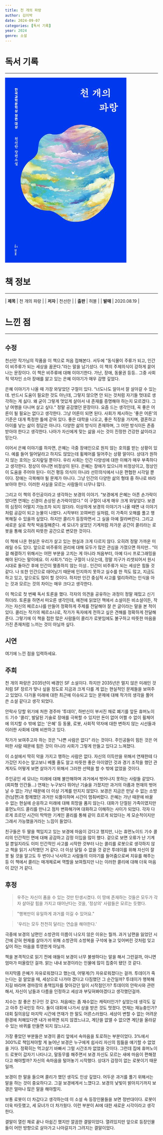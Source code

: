 ```yaml
---
title: 천 개의 파랑
author: 김이박
date: 2024-09-07
categories: [독서 기록]
year: 2024
genre: 소설
---
```


# **독서 기록**
---
![책 이미지](../assets/img/cover/book-001.jpg)

# **책 정보**
---

| **제목** | 천 개의 파랑    |
| **저자** | 천선란         |
| **출판** | 허블          |
| **발매** | 2020.08.19   |

# **느낀 점**
---
## **수정**
천선란 작가님의 작품을 이 책으로 처음 접해본다. 서두에 “동식물이 주류가 되고, 인간이 비주류가 되는 세상을 꿈꾼다.”라는 말을 남기셨다. 이 책의 주제의식이 강하게 묻어나는 문장이다. 이 책은 비주류에 대해 이야기한다. 가난, 장애, 동물권 등등.. 그중 사회적 약자인 소아 장애를 앓고 있는 은혜 이야기가 매우 감명 깊었다.

은혜 이야기가 나올 때 가장 와닿았던 구절이 있다. “너도나도 알아서 잘 살아갈 수 있는데. 반드시 도움이 필요한 것도 아닌데, 그렇지 않으면 안 되는 것처럼 자기들 멋대로 생각하는 게 싫다. 왜 굳이 그렇게 멋있게 살아서 내 존재를 증명해야 하는지 모르겠다. 그냥 여행을 다니며 살고 싶다.“ 정말 공감했던 문장이다. 요즘 드는 생각인데, 꼭 좋은 어른이 될 필요는 없다고 생각한다. 그냥 어른이 되면 된다. 사회가 제시하는 '좋은 어른'의 기준은 대개 특정한 틀에 갇혀 있다. 좋은 대학을 나오고, 좋은 직장을 가지며, 결혼하고 아이를 낳는 삶이 정답은 아니다. 다양한 삶의 방식이 존재하며, 그 어떤 방식이든 존중받아야 한다고 생각한다. 나아가 자신에게 맞는 삶을 사는 것이 진정한 건강한 삶이라고 믿는다.

이어서 은혜 이야기를 하자면, 은혜는 극중 장애인으로 원치 않는 호의를 받는 상황이 있다. 예를 들어 밀어달라고 하지도 않았는데 휠체어를 밀어주는 상황 말이다. 상대가 원하지 않는 호의는 오지랖일 뿐이다. 우리 사회는 인간 다양성에 대한 이해가 매우 부족하다고 생각한다. 정상이 아니면 비정상이 된다. 은혜는 장애가 있으니까 비정상이고, 정상인이 도움을 주어야 된다- 이건 평등 의식이 아니라 선민의식에서 나온 편협한 시각일 뿐이다. 장애는 극복해야 될 문제가 아니다. 그냥 인간의 다양한 삶의 형태 중 하나로 바라보아야 한다. 이러한 사실을 모르는 사람들이 너무나 많다.

그리고 이 책의 주인공이라고 생각하는 보경의 이야기. “보경에게 은혜는 아픈 손가락이었다면 연재는 신경이 손상된 손가락이었다.” 이 구절이 내게 매우 크게 와닿았다. 보경의 심정이 어떨지 가늠조차 되지 않더라. 이상하게 보경의 이야기가 나올 때면 내 이야기처럼 공감이 되고 눈물이 나왔다. 시작부터 꼬여버린 실처럼, 이 가족이 오해를 풀고 행복해질 수 있을까 싶었다. 하지만 콜리가 등장하면서 그 실을 아예 잘라버린다. 그리고 새로운 실로 착착 박음질해준다. 세 모녀가 살았던 기계처럼 차가운 공간이 콜리라는 로봇을 통해 오히려 따뜻한 공간으로 변모한 것이다.

이 책에 나온 현실은 우리가 살고 있는 현실과 크게 다르지 않다. 오히려 정말 가까운 미래일 수도 있다. 앞으로 비주류의 권리에 대해 모두가 많은 관심을 가졌으면 하지만.. “이걸 해결하기 위해서는 어떤 부분을 고치는 게 아니라 처음부터, 아예 다시 프로그래밍을 해야 된다는 말이에요. 이 사회가.”라는 구절이 나오는데, 정말 지구가 리셋되어서 원시시대로 돌아간 후에 인간이 멸종하지 않는 이상.. 인간이 비주류가 되는 세상은 힘들 것 같다. 나 또한 인간으로 태어났기 때문에 인지하지 못하고 실수를 한 적도 많고, 지금도 하고 있고, 앞으로도 많이 할 것이다. 하지만 인간 중심적 사고를 멀리하려는 인식을 아는 것과 모르는 것의 차이는 매우 크다고 생각한다.

이 책으로 첫 번째 독서 토론을 했다. 각자의 의견을 공유하는 과정이 정말 재밌고 신기하더라. 토론을 하면서 떠오른 생각인데, 예전에 읽었던 책에서 소설이든 비소설이든, 작가는 자신의 페르소나를 만들어 정확하게 주제를 전달해야 잘 쓴 글이라는 말을 본 적이 있다. 콜리는 작가의 페르소나로, 작가가 독자에게 전하고 싶은 견해를 정확하게 전달해 준다. 그렇기에 이 책을 접한 많은 사람들이 콜리가 로봇임에도 불구하고 따뜻한 마음을 가진 존재처럼 느끼는 것이 아닐까 싶다.

## **시연**  
여기에 느낀 점을 입력하세요.

## **주희**  
천 개의 파랑은 2035년이 배경인 SF 소설이다. 하지만 2035년은 멀지 않은 미래인 것처럼 SF 장르가 맞나 싶을 정도로 지금과 크게 다를 게 없는 현실적인 문제들을 보여주고 있었다.
다가올 미래에 대한 최근에 이슈되고 있는 문제에 대해 작가의 생각을 풀어 쓴 소설 같다고 생각 되었다.

​안락사 당할 위기에 처한 경주마 '투데이', 하반신이 부서진 채로 폐기를 앞둔 휴머노이드 기수 '콜리', 발달된 기술로 장애를 극복할 수 있지만 돈이 없어 어쩔 수 없이 휠체어에 의지할 수 밖에 없는 '은혜' 등 동물, 로봇, 사회적 약자에 대한 변하지 않는 시선들과 이러한 사회에 대해 비판하고 있다.

작가가 보여주고자 하는 것은 "나쁜 사람은 없다" 라는 것이다.
주인공들이 힘든 것은 어떠한 사람 때문에 힘든 것이 아니라 사회가 그렇게 만들고 있다고 느껴졌다.

이 소설에서 딱히 악을 가지고 행하는 사람은 없다.
자신의 이득만을 위해서 연재한테 다가갔던 지수는 알고보니 베풀 줄도 알고 따뜻한 좋은 아이였던 것과 경기 조작을 했던 관계자도 어떻게 보면 살아가기 위해서 그러한 선택을 할 수 밖에 없었을 것이다.

주인공인 세 모녀는 미래에 대해 불안해하며 과거에서 벗어나지 못하는 사람들 같았다. (회피형 인간들...)
연재는 누구보다 뛰어난 기술을 가졌지만 과거의 아픔과 현재의 벗어날 수 없는 가난 때문에 더 이상 기계를 만지지 않았다.
보경은 지금은 만날 수 없는 소방관(남편)과 함께했던 과거만 되풀이하며 시간이 멈춰버렸다.
은혜는 가난 때문에 바꿀 수 없는 현실에 순응하고 미래에 대해 희망을 품지 않는다.
대화가 단절된 가족이였지만 휴먼노이드 콜리를 만나고 점차 변화해가며 대화하고 이해하는 사이가 되었다.
각자 다르게 흐르던 시간이 딱딱한 기계인 콜리를 통해 같이 흐르게 되었다는 게 모순적이지만 그래서 가능했을거라는 느낌이 들었다.

친구들은 두 딸을 책임지고 있는 보경에 마음이 갔다고 했지만, 나는 휴먼노이드 기수 콜리의 인간적인 면에 대해 공감하고 감정 이입을 많이 했다.
겉으로 보면 오류가 난 기계일 뿐일지라도 이미 인간적인 사고를 시작한 것부터 나는 콜리를 로봇으로 생각하지 않고 책을 읽기 시작했던 거 같다.
더 이상 달릴 수 없을 것 같은 투데이를 위해 자신이 잘못 될 것을 알고도 두 번이나 낙사하고 사람들의 이야기를 들어줌으로써 치유를 해주는 등 이 책에서 콜리는 매개체로써 역할을 보여줬지만 나는 이러한 콜리에 대해 더욱 마음이 갔던 거 같다.

## **후정**  

> 우주는 자신이 품을 수 있는 것만 탄생시켰다. 이 땅에 존재하는 것들은 모두가 각자 살아갈 힘을 가지고 태어난다는 것을, '정상의' 사람들은 모르는 듯했다.

> "행복만이 유일하게 과거를 이길 수 있어요."

> '우리는 모두 천천히 달리는 연습을 해야한다.'

극중에 보경의 남편인 소방관의 이름이 나오지 않은 이유는 뭘까. 과거 남편을 잃었던 시간에 갇혀 현재를 살아가기 위해 소방관의 소방복을 구석에 놓고 잊어버린 것처럼 잊고싶어 하는 마음을 투영한게 아닐까.

책을 본격적으로 읽기 전에 애들이 보경이 너무 불쌍하다는 말을 해서 그런걸까, 아니면 엄마가 떠올랐던 걸까. 앍는 내내 보경이라는 인물에 많이 집중이 됐던 것 같다.

마지막쯤 은혜가 자유로워졌다고 했는데, 어떻게(?) 자유로워졌다는 걸까. 투데이가 죽는다는 걸 알았을 때, 세상으로 나가야 겠다고 다짐했던 그 순간일까? 투데이가 행복해지길 바라며 경마장의 총책임자를 찾아갔던 일이 시작점인가? 투데이의 안락사와 관련해서, 자신이 남들과 다름을 인정하고 세상과 부딪혀봐야겠다고 생각했던걸까.

지수는 참 좋은 친구인 것 같다. 처음에는 좀 재수없는 캐릭터인가? 싶었는데 생각도 깊고 아주 진국인듯 하다.
둘이 대회에 나가서 상을 받은 것도 멋졌다. 연재는 재능충인가? 대회 질의응답 마지막 시간에 연재가 한 말도 어른스러웠다. 세상이 변할 수 없는 어려운 환경에 처해있다면 내가 바뀌면 되지 않겠느냐고, 계단을 없앨 수 없으면 계단을 올라갈 수 있는 바퀴를 만들면 되지 않느냐고.

가장 좋았던 부분들은 보경이 콜리 앞에서 속마음을 토로하는 부분이었다. 3%에서 300%로 책임져야할 게 늘어난 보경은 누구에게 쉽사리 자신의 힘듦을 얘기할 수 없었을 거다. 정확히는 먹고살기 바빠서 그럴 시간조차 없었을 것이다. 그런데 집에 휴머노이드 로봇이 갑자기 나타나고, 말동무를 해주면서 보경 자신도 모르는 새에 마음이 편해졌다고 해야할까? 자신의 속마음을 털어놓기 시작했다. 상대가 감정이 없는 로봇이기 때문일까.

보경이 한 말을 들으며 콜리가 했던 생각도 인상 깊었다. 어두운 과거를 풀기 위해서는 말을 하는 것이 중요하다고. 그걸 보경에게서 느꼈다고. 보경의 낯빛이 밝아지기까지 보경은 얼마나 많은 말을 해야할지.

보통 로봇이 더 차갑다고 생각하는데 이 소설 속 등장인물들을 보면 정반대이다. 로봇이 더욱 따듯했고, 세 모녀가 더 차가웠다. 이런 부분이 AI에 대한 새로운 시각이라고 생각한다.

결말이 열린 채로 끝나 아쉽긴 했지만 깔끔한 결말이었다. 열려있지만 앞으로 등장인물들이 어떤 방향으로 살아가고 나아갈지가 그려지는 결말이었다.
